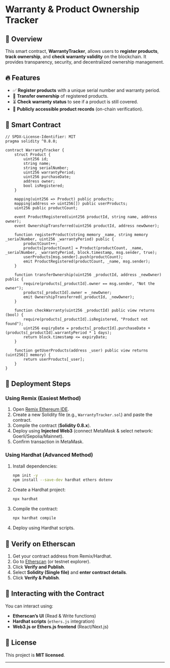 # Warranty & Product Ownership Tracker

## 📌 Overview

This smart contract, **WarrantyTracker**, allows users to **register products**, **track ownership**, and **check warranty validity** on the blockchain. It provides transparency, security, and decentralized ownership management.

## 🔥 Features

- ✅ **Register products** with a unique serial number and warranty period.
- 🔄 **Transfer ownership** of registered products.
- ⏳ **Check warranty status** to see if a product is still covered.
- 📜 **Publicly accessible product records** (on-chain verification).

## 📜 Smart Contract

```solidity
// SPDX-License-Identifier: MIT
pragma solidity ^0.8.0;

contract WarrantyTracker {
    struct Product {
        uint256 id;
        string name;
        string serialNumber;
        uint256 warrantyPeriod;
        uint256 purchaseDate;
        address owner;
        bool isRegistered;
    }

    mapping(uint256 => Product) public products;
    mapping(address => uint256[]) public userProducts;
    uint256 public productCount;

    event ProductRegistered(uint256 productId, string name, address owner);
    event OwnershipTransferred(uint256 productId, address newOwner);

    function registerProduct(string memory _name, string memory _serialNumber, uint256 _warrantyPeriod) public {
        productCount++;
        products[productCount] = Product(productCount, _name, _serialNumber, _warrantyPeriod, block.timestamp, msg.sender, true);
        userProducts[msg.sender].push(productCount);
        emit ProductRegistered(productCount, _name, msg.sender);
    }

    function transferOwnership(uint256 _productId, address _newOwner) public {
        require(products[_productId].owner == msg.sender, "Not the owner");
        products[_productId].owner = _newOwner;
        emit OwnershipTransferred(_productId, _newOwner);
    }

    function checkWarranty(uint256 _productId) public view returns (bool) {
        require(products[_productId].isRegistered, "Product not found");
        uint256 expiryDate = products[_productId].purchaseDate + (products[_productId].warrantyPeriod * 1 days);
        return block.timestamp <= expiryDate;
    }

    function getUserProducts(address _user) public view returns (uint256[] memory) {
        return userProducts[_user];
    }
}
```

## 🚀 Deployment Steps

### **Using Remix (Easiest Method)**

1. Open [Remix Ethereum IDE](https://remix.ethereum.org/).
2. Create a new Solidity file (e.g., `WarrantyTracker.sol`) and paste the contract.
3. Compile the contract (**Solidity 0.8.x**).
4. Deploy using **Injected Web3** (connect MetaMask & select network: Goerli/Sepolia/Mainnet).
5. Confirm transaction in MetaMask.

### **Using Hardhat (Advanced Method)**

1. Install dependencies:
   ```sh
   npm init -y
   npm install --save-dev hardhat ethers dotenv
   ```
2. Create a Hardhat project:
   ```sh
   npx hardhat
   ```
3. Compile the contract:
   ```sh
   npx hardhat compile
   ```
4. Deploy using Hardhat scripts.

## 📡 Verify on Etherscan

1. Get your contract address from Remix/Hardhat.
2. Go to [Etherscan](https://etherscan.io/) (or testnet explorer).
3. Click **Verify and Publish**.
4. Select **Solidity (Single file)** and **enter contract details**.
5. Click **Verify & Publish**.

## 🎯 Interacting with the Contract

You can interact using:

- **Etherscan’s UI** (Read & Write functions)
- **Hardhat scripts** (`ethers.js` integration)
- **Web3.js or Ethers.js frontend** (React/Next.js)

## 📝 License

This project is **MIT licensed**.

---


